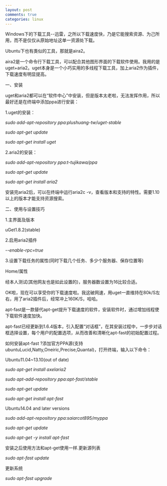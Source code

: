 ```yaml
---
layout: post
comments: true
categories: linux
---
```


Windows下的下载工具--迅雷，之所以下载速度快，乃是它能搜索资源、为己所用，而不是仅仅从原始地址这单一资源处下载。

Ubuntu下也有类似的工具，那就是aira2。

aira2是一个命令行下载工具，可以配合其他图形界面的下载软件使用。我用的是uget+aria2。uget本身是一个小巧实用的多线程下载工具，加上aria2作为插件，下载速度有明显提高。

一、安装

uget和aria2都可以在“软件中心”中安装，但是版本太老啦，无法发挥作用，所以最好还是在终端中添加ppa进行安装：

1.uget的安装：

*sudo add-apt-repository ppa:plushuang-tw/uget-stable*

*sudo apt-get update*

*sudo apt-get install uget*

2.aria2的安装：

*sudo add-apt-repository ppa:t-tujikawa/ppa*

*sudo apt-get update*

*sudo apt-get install aria2*

安装完aria2后，可以在终端中运行aria2c -v，查看版本和支持的特性。需要1.10以上的版本才能支持资源搜索。

二、使用与设置技巧

1.主界面及版本

uGet1.8.2(stable)

2.启用aria2插件

*--enable-rpc=true*

3.设置下载任务的属性(同时下载几个任务、多少个服务器、保存位置等)

Home/属性

经本人测试(其他网友也是如此设置的)，服务器数设置为16比较合适。

OK啦，现在可以享受你的下载速度啦。我这破网速，用uget一直维持在80k/S左右，用了aria2插件后，经常冲上160K/S，哈哈。

apt-fast是一款替代apt-get提升下载速度的软件，安装软件时，通过增加线程使下载软件速度加快。

apt-fast已经更新到1.6.4版本，引入配置“对话框”，在其安装过程中，一步步对话框选择设置，每个用户的配置选项，从而改善和清晰化apt-fast的初始配置过程。

如何安装apt-fast ?添加官方PPA源(支持ubuntuLucid,Natty,Oneiric,Precise,Quantal)，打开终端，输入以下命令：

Ubuntu11.04~13.10(out of date)

*sudo apt-get install axelaria2*

*sudo apt-add-repository ppa:apt-fast/stable*

*sudo apt-get update*

*sudo apt-get install apt-fast*

Ubuntu14.04 and later versions

*sudo add-apt-repository ppa:saiarcot895/myppa*

*sudo apt-get update*

*sudo apt-get -y install apt-fast*

安装之后使用方法和apt-get使用一样.更新源列表

*sudo apt-fast update*

更新系统

*sudo apt-fast upgrade*
